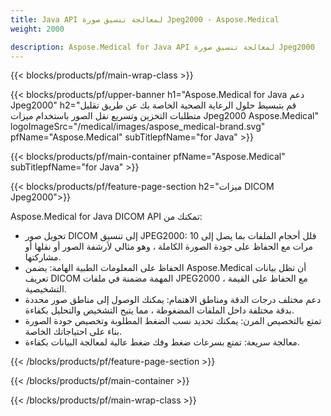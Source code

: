```yaml
---
title: Java API لمعالجة تنسيق صورة Jpeg2000 - Aspose.Medical
weight: 2000

description: Aspose.Medical for Java API لمعالجة تنسيق صورة Jpeg2000
---
```


{{< blocks/products/pf/main-wrap-class >}}

{{< blocks/products/pf/upper-banner h1="Aspose.Medical for Java دعم Jpeg2000" h2="قم بتبسيط حلول الرعاية الصحية الخاصة بك عن طريق تقليل متطلبات التخزين وتسريع نقل الصور باستخدام ميزات Jpeg2000 Aspose.Medical" logoImageSrc="/medical/images/aspose_medical-brand.svg" pfName="Aspose.Medical" subTitlepfName="for Java" >}}

{{< blocks/products/pf/main-container pfName="Aspose.Medical" subTitlepfName="for Java" >}}

{{< blocks/products/pf/feature-page-section h2="ميزات DICOM Jpeg2000">}}

<p>Aspose.Medical for Java DICOM API تمكنك من:</p>

<ul>
<li>تحويل صور DICOM إلى تنسيق JPEG2000: قلل أحجام الملفات بما يصل إلى 10 مرات مع الحفاظ على جودة الصورة الكاملة ، وهو مثالي لأرشفة الصور أو نقلها أو مشاركتها.</li>
<li>الحفاظ على المعلومات الطبية الهامة: يضمن Aspose.Medical أن تظل بيانات تعريف DICOM المهمة مضمنة في ملفات JPEG2000 ، مع الحفاظ على القيمة التشخيصية.</li>
<li>دعم مختلف درجات الدقة ومناطق الاهتمام: يمكنك الوصول إلى مناطق صور محددة بدقة مختلفة داخل الملفات المضغوطة ، مما يتيح التشخيص والتحليل بكفاءة.</li>
<li>تمتع بالتخصيص المرن: يمكنك تحديد نسب الضغط المطلوبة وتخصيص جودة الصورة بناء على احتياجاتك الخاصة.</li>
<li>معالجة سريعة: تمتع بسرعات ضغط وفك ضغط عالية لمعالجة البيانات بكفاءة.</li>
</ul>

{{< /blocks/products/pf/feature-page-section >}}

{{< /blocks/products/pf/main-container >}}

{{< /blocks/products/pf/main-wrap-class >}}